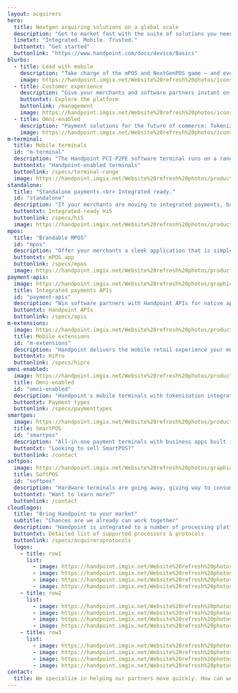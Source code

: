 ```yaml
---
layout: acquirers
hero:
  title: Nextgen acquiring solutions on a global scale
  description: "Get to market fast with the suite of solutions you need to win."
  linetxt: "Integrated. Mobile. Trusted."
  buttontxt: "Get started"
  buttonlink: "https://www.handpoint.com/docs/device/Basics"
blurbs: 
  - title: Lead with mobile
    description: "Take charge of the mPOS and NextGenPOS game – and even prepare for a future without terminals. Face the emerging mobile technology, use it to your advantage, and provide a fresh, sleek checkout experience with powerful customer interaction."
    image: https://handpoint.imgix.net/Website%20refresh%20photos/icons/ico16.svg
  - title: Customer experience
    description: "Give your merchants and software partners instant on-boarding, effortless terminal setup, and real-time support with every Handpoint terminal."
    buttontxt: Explore the platform
    buttonlink: /management
    image: https://handpoint.imgix.net/Website%20refresh%20photos/icons/ico22.svg
  - title: Omni-enabled
    description: "Payment solutions for the future of commerce: Tokenization for memberships, loyalty, & recurrent payments. Pre-auths for showrooming, rentals, restaurants, & delivery. Do more. Win more."
    image: https://handpoint.imgix.net/Website%20refresh%20photos/icons/ico17.svg
m-terminal: 
  title: Mobile terminals
  id: "m-terminal"
  description: "The Handpoint PCI-P2PE software terminal runs on a range of hardware mobile terminals, from ultra-portable to all-in-ones. Help your merchants find the solution that delivers value for their business, and manage them all in one cloud-hosted portal."
  buttontxt: "Handpoint-enabled terminals"
  buttonlink: /specs/terminal-range
  image: https://handpoint.imgix.net/Website%20refresh%20photos/product-images/Mobile_terminals.png
standalone: 
  title: "Standalone payments.<br> Integrated ready."
  id: "standalone"
  description: "If your merchants are moving to integrated payments, but not all at once, you need a PCI-P2PE mobile terminal that you can deploy today to any merchant and flip to integrated with a click of your mouse. No costs for reterminalization. No delays for key injections. No risks to your merchant relationship. You need the Handpoint integrated-ready standalone."
  buttontxt: Integrated-ready Hi5
  buttonlink: /specs/hi5
  image: https://handpoint.imgix.net/Website%20refresh%20photos/product-images/Hi5_Contactless_Cropped.png
mpos: 
  title: "Brandable MPOS"
  id: "mpos"
  description: "Offer your merchants a sleek application that is simple to use and provides a full transaction history on their phone or online. Use the Handpoint mPOS app off the shelf and out of the box, or let us brand a solution for you."
  buttontxt: mPOS app
  buttonlink: /specs/mpos
  image: https://handpoint.imgix.net/Website%20refresh%20photos/product-images/mPOS_with_HiLite.png
payment-apis:
  image: https://handpoint.imgix.net/Website%20refresh%20photos/graphics/Easy_Integration.png
  title: Integrated payments APIs
  id: "payment-apis"
  description: "Win software partners with Handpoint APIs for native apps and web POS. From SMBs to enterprise retailers to field service agents, merchants are looking for secure, innovative mobile payment solutions to take payments wherever they interact with customers.<br><br>We'll support their payment integrations. You won't need to certify them AND you'll get the tools you need to support your new integrated merchants."
  buttontxt: Handpoint APIs
  buttonlink: /specs/apis
m-extensions: 
  image: https://handpoint.imgix.net/Website%20refresh%20photos/product-images/HiPro_and_Sled.png
  title: Mobile extensions
  id: "m-extensions"
  description: "Handpoint delivers the mobile retail experience your merchants want. Offer your merchants integraged mobile solutions for high-touch retail, line-busting, and large format retail. And with our omni-enabled terminals, merchants can deliver the future of unified commerce."
  buttontxt: HiPro
  buttonlink: /specs/hipro
omni-enabled:
  image: https://handpoint.imgix.net/Website%20refresh%20photos/product-images/OmniEnabled_HiLite.png
  title: Omni-enabled
  id: "omni-enabled"
  description: "Handpoint's mobile terminals with tokenization integrations and web POS APIs are used today by merchants at the forefront: showrooming, membership models, online refunds, unified omni-commerce merchant accounts, high-touch retail, online booking with face-to-face payments, and more.<br><br>Handpoint's flexible platform enables us to build new solutions for your opportunities. If you are an ecommerce acquirer, we can take you to omni with a seamless card present platform and deep expertise. In the world of nextgen acquiring, where will mobile take you?"
  buttontxt: Payment types
  buttonlink: /specs/paymenttypes
smartpos: 
  image: https://handpoint.imgix.net/Website%20refresh%20photos/product-images/SmartPOS_clean.png?h=300
  title: SmartPOS
  id: "smartpos"
  description: "All-in-one payment terminals with business apps built in, PLUS all the security and flexibility of the Handpoint software terminal, international gateway, remote key injection, and terminal mangement sytem. Handpoint makes SmartPOS smarter business."
  buttontxt: "Looking to sell SmartPOS?"
  buttonlink: /contact
softpos:
  image: https://handpoint.imgix.net/Website%20refresh%20photos/graphics/softpos.png?h=250
  title: SoftPOS
  id: "softpos"
  description: "Hardware terminals are going away, giving way to consumer off-the-shelf solutions. Handpoint is leading the way building the tools you need for the future: a software terminal with interfaces to mobile platforms and acquirers that enable you to manage transactions, security, and your portfolios."
  buttontxt: "Want to learn more?"
  buttonlink: /contact
cloudlogos: 
  title: "Bring Handpoint to your market"
  subtitle: "Chances are we already can work together"
  description: "Handpoint is integrated to a number of processing platforms and utilizes a number of standard protocols. But if your platform isn't below, let's talk. We specialize in helping acquirers go after new markets quickly."
  buttontxt: Detailed list of supported processors & protocols
  buttonlink: /specs/acquirersprotocols
  logos: 
    - title: row1
      list: 
        - image: https://handpoint.imgix.net/Website%20refresh%20photos/Logos/vantiv.png
        - image: https://handpoint.imgix.net/Website%20refresh%20photos/Logos/paysafe.png
        - image: https://handpoint.imgix.net/Website%20refresh%20photos/Logos/mercantilebank.png
        - image: https://handpoint.imgix.net/Website%20refresh%20photos/Logos/evo.png
    - title: row2
      list:
        - image: https://handpoint.imgix.net/Website%20refresh%20photos/Logos/nuvei.png
        - image: https://handpoint.imgix.net/Website%20refresh%20photos/Logos/TSYS.png
        - image: https://handpoint.imgix.net/Website%20refresh%20photos/Logos/m2pay.png
        - image: https://handpoint.imgix.net/Website%20refresh%20photos/Logos/ACI.png
    - title: row3
      list: 
        - image: https://handpoint.imgix.net/Website%20refresh%20photos/Logos/firstdatatomnipay.png
        - image: https://handpoint.imgix.net/Website%20refresh%20photos/Logos/Borgun.png
        - image: https://handpoint.imgix.net/Website%20refresh%20photos/Logos/ISO8583.png
        - image: https://handpoint.imgix.net/Website%20refresh%20photos/Logos/emerchantpay.png
contact: 
  title: We specialize in helping our partners move quickly. How can we help you?
---
```

